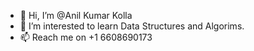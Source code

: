 - 👋 Hi, I’m @Anil Kumar Kolla
- 👀 I’m interested to learn Data Structures and Algorims.
- 📫 Reach me on +1 6608690173

<!---
S545232/S545232 is a ✨ special ✨ repository because its `README.md` (this file) appears on your GitHub profile.
You can click the Preview link to take a look at your changes.
--->
